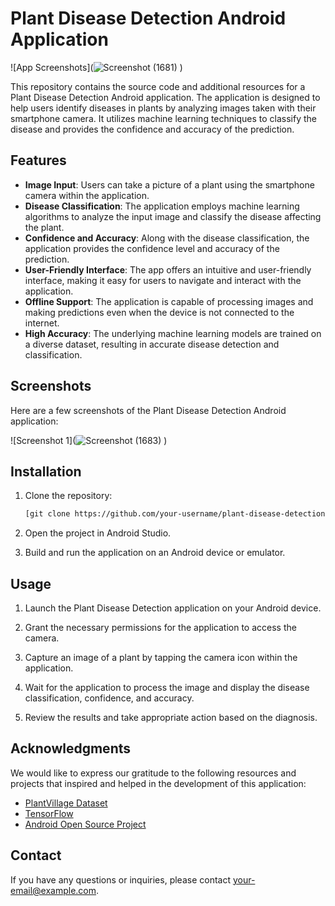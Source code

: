 # Plant Disease Detection Android Application

![App Screenshots](![Screenshot (1681)](https://github.com/abhi-0013/plant-disease-detection-application/assets/94632685/aad6e650-9a87-4d39-b722-8afa2d9fb07b)
)

This repository contains the source code and additional resources for a Plant Disease Detection Android application. The application is designed to help users identify diseases in plants by analyzing images taken with their smartphone camera. It utilizes machine learning techniques to classify the disease and provides the confidence and accuracy of the prediction.

## Features

- **Image Input**: Users can take a picture of a plant using the smartphone camera within the application.
- **Disease Classification**: The application employs machine learning algorithms to analyze the input image and classify the disease affecting the plant.
- **Confidence and Accuracy**: Along with the disease classification, the application provides the confidence level and accuracy of the prediction.
- **User-Friendly Interface**: The app offers an intuitive and user-friendly interface, making it easy for users to navigate and interact with the application.
- **Offline Support**: The application is capable of processing images and making predictions even when the device is not connected to the internet.
- **High Accuracy**: The underlying machine learning models are trained on a diverse dataset, resulting in accurate disease detection and classification.

## Screenshots

Here are a few screenshots of the Plant Disease Detection Android application:

![Screenshot 1](![Screenshot (1683)](https://github.com/abhi-0013/plant-disease-detection-application/assets/94632685/10ea7064-0a4d-457b-880f-0da2da39313e)
)


## Installation

1. Clone the repository:

   ```bash
   [git clone https://github.com/your-username/plant-disease-detection-android.git](https://github.com/abhi-0013/plant-disease-detection-application.git)
   ```

2. Open the project in Android Studio.

3. Build and run the application on an Android device or emulator.

## Usage

1. Launch the Plant Disease Detection application on your Android device.

2. Grant the necessary permissions for the application to access the camera.

3. Capture an image of a plant by tapping the camera icon within the application.

4. Wait for the application to process the image and display the disease classification, confidence, and accuracy.

5. Review the results and take appropriate action based on the diagnosis.


## Acknowledgments

We would like to express our gratitude to the following resources and projects that inspired and helped in the development of this application:

- [PlantVillage Dataset]((https://www.bing.com/ck/a?!&&p=1e1a87352e72feacJmltdHM9MTY4ODYwMTYwMCZpZ3VpZD0xZmRjNWFmYS00Y2NlLTY1MWUtM2Q4ZS00YTdlNGQ3YzY0YjYmaW5zaWQ9NTE5OA&ptn=3&hsh=3&fclid=1fdc5afa-4cce-651e-3d8e-4a7e4d7c64b6&psq=plant+village+dataset+kaggle&u=a1aHR0cHM6Ly93d3cua2FnZ2xlLmNvbS9kYXRhc2V0cy9hYmRhbGxhaGFsaWRldi9wbGFudHZpbGxhZ2UtZGF0YXNldA&ntb=1)https://www.bing.com/ck/a?!&&p=1e1a87352e72feacJmltdHM9MTY4ODYwMTYwMCZpZ3VpZD0xZmRjNWFmYS00Y2NlLTY1MWUtM2Q4ZS00YTdlNGQ3YzY0YjYmaW5zaWQ9NTE5OA&ptn=3&hsh=3&fclid=1fdc5afa-4cce-651e-3d8e-4a7e4d7c64b6&psq=plant+village+dataset+kaggle&u=a1aHR0cHM6Ly93d3cua2FnZ2xlLmNvbS9kYXRhc2V0cy9hYmRhbGxhaGFsaWRldi9wbGFudHZpbGxhZ2UtZGF0YXNldA&ntb=1)
- [TensorFlow](https://www.tensorflow.org/)
- [Android Open Source Project](https://source.android.com/)

## Contact

If you have any questions or inquiries, please contact [your-email@example.com](mailto:your-email@example.com).
